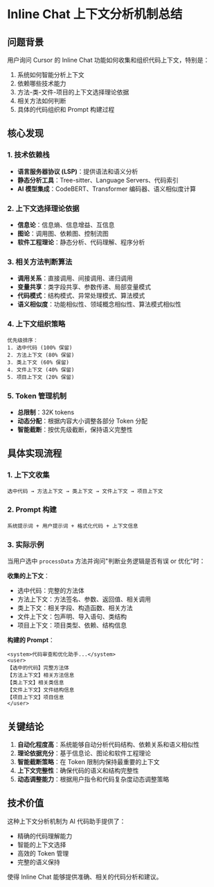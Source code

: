 # Inline Chat 上下文分析机制总结

## 问题背景

用户询问 Cursor 的 Inline Chat 功能如何收集和组织代码上下文，特别是：
1. 系统如何智能分析上下文
2. 依赖哪些技术能力
3. 方法-类-文件-项目的上下文选择理论依据
4. 相关方法如何判断
5. 具体的代码组织和 Prompt 构建过程

## 核心发现

### 1. 技术依赖栈
- **语言服务器协议 (LSP)**：提供语法和语义分析
- **静态分析工具**：Tree-sitter、Language Servers、代码索引
- **AI 模型集成**：CodeBERT、Transformer 编码器、语义相似度计算

### 2. 上下文选择理论依据
- **信息论**：信息熵、信息增益、互信息
- **图论**：调用图、依赖图、控制流图
- **软件工程理论**：静态分析、代码理解、程序分析

### 3. 相关方法判断算法
- **调用关系**：直接调用、间接调用、递归调用
- **变量共享**：类字段共享、参数传递、局部变量模式
- **代码模式**：结构模式、异常处理模式、算法模式
- **语义相似度**：功能相似性、领域概念相似性、算法模式相似性

### 4. 上下文组织策略
```
优先级排序：
1. 选中代码 (100% 保留)
2. 方法上下文 (80% 保留)
3. 类上下文 (60% 保留)
4. 文件上下文 (40% 保留)
5. 项目上下文 (20% 保留)
```

### 5. Token 管理机制
- **总限制**：32K tokens
- **动态分配**：根据内容大小调整各部分 Token 分配
- **智能截断**：按优先级截断，保持语义完整性

## 具体实现流程

### 1. 上下文收集
```
选中代码 → 方法上下文 → 类上下文 → 文件上下文 → 项目上下文
```

### 2. Prompt 构建
```
系统提示词 + 用户提示词 + 格式化代码 + 上下文信息
```

### 3. 实际示例
当用户选中 `processData` 方法并询问"判断业务逻辑是否有误 or 优化"时：

**收集的上下文**：
- 选中代码：完整的方法体
- 方法上下文：方法签名、参数、返回值、相关调用
- 类上下文：相关字段、构造函数、相关方法
- 文件上下文：包声明、导入语句、类结构
- 项目上下文：项目类型、依赖、结构信息

**构建的 Prompt**：
```
<system>代码审查和优化助手...</system>
<user>
【选中的代码】完整方法体
【方法上下文】相关方法信息
【类上下文】相关类信息
【文件上下文】文件结构信息
【项目上下文】项目信息
</user>
```

## 关键结论

1. **自动化程度高**：系统能够自动分析代码结构、依赖关系和语义相似性
2. **理论依据充分**：基于信息论、图论和软件工程理论
3. **智能截断策略**：在 Token 限制内保持最重要的上下文
4. **上下文完整性**：确保代码的语义和结构完整性
5. **动态调整能力**：根据用户指令和代码复杂度动态调整策略

## 技术价值

这种上下文分析机制为 AI 代码助手提供了：
- 精确的代码理解能力
- 智能的上下文选择
- 高效的 Token 管理
- 完整的语义保持

使得 Inline Chat 能够提供准确、相关的代码分析和建议。
